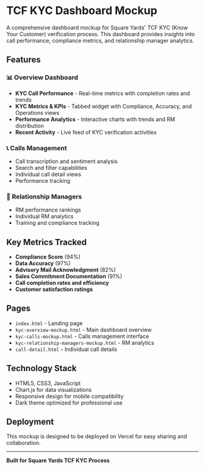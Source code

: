 # TCF KYC Dashboard Mockup

A comprehensive dashboard mockup for Square Yards' TCF KYC (Know Your Customer) verification process. This dashboard provides insights into call performance, compliance metrics, and relationship manager analytics.

## Features

### 📊 Overview Dashboard
- **KYC Call Performance** - Real-time metrics with completion rates and trends
- **KYC Metrics & KPIs** - Tabbed widget with Compliance, Accuracy, and Operations views
- **Performance Analytics** - Interactive charts with trends and RM distribution
- **Recent Activity** - Live feed of KYC verification activities

### 📞 Calls Management
- Call transcription and sentiment analysis
- Search and filter capabilities
- Individual call detail views
- Performance tracking

### 👥 Relationship Managers
- RM performance rankings
- Individual RM analytics
- Training and compliance tracking

## Key Metrics Tracked

- **Compliance Score** (94%)
- **Data Accuracy** (97%)
- **Advisory Mail Acknowledgment** (82%)
- **Sales Commitment Documentation** (91%)
- **Call completion rates and efficiency**
- **Customer satisfaction ratings**

## Pages

- `index.html` - Landing page
- `kyc-overview-mockup.html` - Main dashboard overview
- `kyc-calls-mockup.html` - Calls management interface
- `kyc-relationship-managers-mockup.html` - RM analytics
- `call-detail.html` - Individual call details

## Technology Stack

- HTML5, CSS3, JavaScript
- Chart.js for data visualizations
- Responsive design for mobile compatibility
- Dark theme optimized for professional use

## Deployment

This mockup is designed to be deployed on Vercel for easy sharing and collaboration.

---

**Built for Square Yards TCF KYC Process**